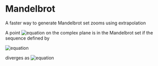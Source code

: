 # Mandelbrot
A faster way to generate Mandelbrot set zooms using extrapolation  

A point ![equation](https://latex.codecogs.com/png.latex?\bg_white&space;c&space;=&space;a&space;&plus;&space;ib) on the complex plane is in the Mandelbrot set if the sequence defined by

![equation](https://latex.codecogs.com/png.latex?\bg_white&space;z_0&space;=&space;0\\&space;z_n&space;=&space;c&space;&plus;&space;z_{n-1}^2)

diverges as ![equation](https://latex.codecogs.com/png.latex?\bg_white&space;n\to\infty)

